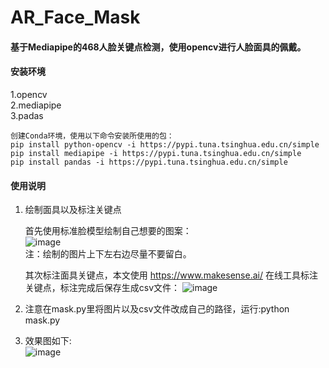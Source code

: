 # AR_Face_Mask

#### 基于Mediapipe的468人脸关键点检测，使用opencv进行人脸面具的佩戴。

#### 安装环境

1.opencv  
2.mediapipe  
3.padas

    创建Conda环境，使用以下命令安装所使用的包：  
    pip install python-opencv -i https://pypi.tuna.tsinghua.edu.cn/simple  
    pip install mediapipe -i https://pypi.tuna.tsinghua.edu.cn/simple  
    pip install pandas -i https://pypi.tuna.tsinghua.edu.cn/simple

#### 使用说明

1. 绘制面具以及标注关键点

    首先使用标准脸模型绘制自己想要的图案：  
    ![image](https://github.com/jin1wang/Face_Mask/tree/main/image/doc/468key_landmark.png)  
    注：绘制的图片上下左右边尽量不要留白。

    其次标注面具关键点，本文使用 https://www.makesense.ai/ 在线工具标注关键点，标注完成后保存生成csv文件：
    ![image](https://github.com/jin1wang/Face_Mask/tree/main/image/doc/Annotation.jpg)   

3. 注意在mask.py里将图片以及csv文件改成自己的路径，运行:python mask.py
4. 效果图如下:  
    ![image](https://github.com/jin1wang/Face_Mask/tree/main/image/doc/result.gif)  
